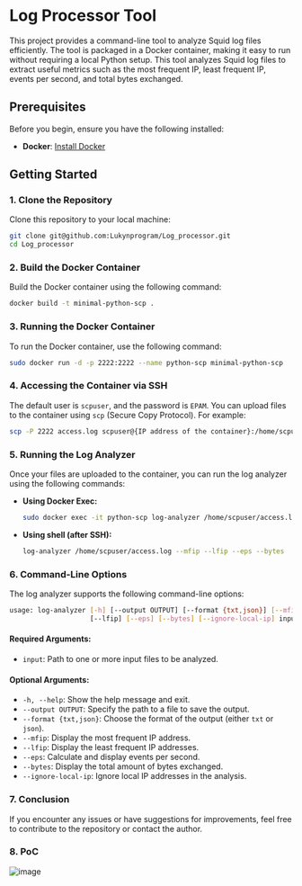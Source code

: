 # Log Processor Tool

This project provides a command-line tool to analyze Squid log files efficiently. The tool is packaged in a Docker container, making it easy to run without requiring a local Python setup.
This tool analyzes Squid log files to extract useful metrics such as the most frequent IP, least frequent IP, events per second, and total bytes exchanged.

## Prerequisites
Before you begin, ensure you have the following installed:
- **Docker**: [Install Docker](https://docs.docker.com/get-docker/)

## Getting Started

### 1. Clone the Repository
Clone this repository to your local machine:
```bash
git clone git@github.com:Lukynprogram/Log_processor.git
cd Log_processor
```
### 2. Build the Docker Container
Build the Docker container using the following command:
```bash
docker build -t minimal-python-scp .
```

### 3. Running the Docker Container
To run the Docker container, use the following command:

```bash
sudo docker run -d -p 2222:2222 --name python-scp minimal-python-scp
```

### 4. Accessing the Container via SSH
The default user is `scpuser`, and the password is `EPAM`. You can upload files to the container using `scp` (Secure Copy Protocol). For example:

```bash
scp -P 2222 access.log scpuser@{IP address of the container}:/home/scpuser/
```

### 5. Running the Log Analyzer
Once your files are uploaded to the container, you can run the log analyzer using the following commands:
- **Using Docker Exec:**
  ```bash
  sudo docker exec -it python-scp log-analyzer /home/scpuser/access.log --mfip --lfip --eps --bytes
    ```
- **Using shell (after SSH):**
  ```bash
  log-analyzer /home/scpuser/access.log --mfip --lfip --eps --bytes
    ```

### 6. Command-Line Options
The log analyzer supports the following command-line options:

```bash
usage: log-analyzer [-h] [--output OUTPUT] [--format {txt,json}] [--mfip] 
                    [--lfip] [--eps] [--bytes] [--ignore-local-ip] input [input ...]
```

#### Required Arguments:
- `input`: Path to one or more input files to be analyzed.

#### Optional Arguments:
- `-h, --help`: Show the help message and exit.
- `--output OUTPUT`: Specify the path to a file to save the output.
- `--format {txt,json}`: Choose the format of the output (either `txt` or `json`).
- `--mfip`: Display the most frequent IP address.
- `--lfip`: Display the least frequent IP addresses.
- `--eps`: Calculate and display events per second.
- `--bytes`: Display the total amount of bytes exchanged.
- `--ignore-local-ip`: Ignore local IP addresses in the analysis.

### 7. Conclusion
If you encounter any issues or have suggestions for improvements, feel free to contribute to the repository or contact the author.

### 8. PoC
![image](https://github.com/user-attachments/assets/e76a5f0d-a2d2-49c3-ac3e-a949e3a11343)
